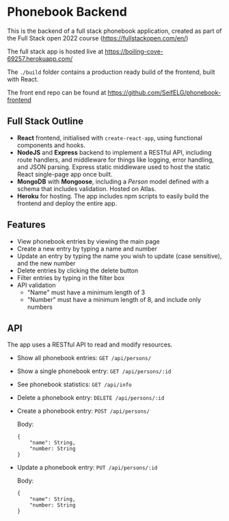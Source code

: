# Phonebook Backend

This is the backend of a full stack phonebook application, created as part of the Full Stack open 2022 course (https://fullstackopen.com/en/)

The full stack app is hosted live at https://boiling-cove-69257.herokuapp.com/

The `./build` folder contains a production ready build of the frontend, built with React.

The front end repo can be found at https://github.com/SeifELG/phonebook-frontend

## Full Stack Outline

- **React** frontend, initialised with `create-react-app`, using functional components and hooks.  
- **NodeJS** and **Express** backend to implement a RESTful API, including route handlers, and middleware for things like logging, error handling, and JSON parsing. Express static middleware used to host the static React single-page app once built.
- **MongoDB** with **Mongoose**, including a *Person* model defined with a schema that includes validation. Hosted on Atlas.
- **Heroku** for hosting. The app includes npm scripts to easily build the frontend and deploy the entire app.

## Features

- View phonebook entries by viewing the main page
- Create a new entry by typing a name and number
- Update an entry by typing the name you wish to update (case sensitive), and the new number
- Delete entries by clicking the delete button
- Filter entries by typing in the filter box
- API validation
  - "Name" must have a minimum length of 3
  - "Number" must have a minimum length of 8, and include only numbers


## API

The app uses a RESTful API to read and modify resources. 

- Show all phonebook entries: `GET /api/persons/`

- Show a single phonebook entry: `GET /api/persons/:id`

- See phonebook statistics: `GET /api/info`

- Delete a phonebook entry: `DELETE /api/persons/:id`

- Create a phonebook entry: `POST /api/persons/`

    Body:
    ```
    {
        "name": String,
        "number: String
    }
    ```

- Update a phonebook entry: `PUT /api/persons/:id`

    Body:
    ```
    {
        "name": String,
        "number: String
    }
    ```
